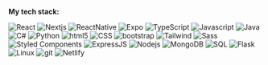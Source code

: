 **My tech stack:**
<p>
  <img alt="React" src="https://img.shields.io/badge/React-%2320232a.svg?logo=react&logoColor=%2361DAFB" />
  <img alt="Nextjs" src="https://img.shields.io/badge/Next.js-black?logo=next.js&logoColor=white" />
  <img alt="ReactNative" src="https://img.shields.io/badge/React_Native-%2320232a.svg?logo=react&logoColor=%2361DAFB" />
  <img alt="Expo" src="https://img.shields.io/badge/Expo-000020?logo=expo&logoColor=fff" />
  <img alt="TypeScript" src="https://img.shields.io/badge/-TypeScript-007ACC?style=flat-square&logo=typescript&logoColor=white" />
  <img alt="Javascript" src="https://img.shields.io/badge/JavaScript-F7DF1E?logo=javascript&logoColor=000" />
  <img alt="Java" src="https://img.shields.io/badge/Java-ED8B00?style=flat-square&logo=openjdk&logoColor=white"/>
  <img alt="C#" src="https://custom-icon-badges.demolab.com/badge/C%23-%23239120.svg?logo=cshrp&logoColor=white"/>
  <img alt="Python" src="https://img.shields.io/badge/Python-3776AB?style=flat-square&logo=python&logoColor=white"/>
  <img alt="html5" src="https://img.shields.io/badge/-HTML5-E34F26?style=flat-square&logo=html5&logoColor=white" />
  <img alt="CSS" src="https://img.shields.io/badge/CSS3-1572B6?style=flat-square&logo=css3&logoColor=white"/>
  <img alt="bootstrap" src="https://img.shields.io/badge/Bootstrap-563D7C?style=flat-square&logo=bootstrap&logoColor=white" />
  <img alt='Tailwind' src='https://img.shields.io/badge/Tailwind_CSS-38B2AC?style=flat-square&logo=tailwind-css&logoColor=white' />
  <img alt='Sass' src='https://img.shields.io/badge/Sass-CC6699?style=flat-square&logo=sass&logoColor=white' />
  <img alt="Styled Components" src="https://img.shields.io/badge/-Styled_Components-db7092?style=flat-square&logo=styled-components&logoColor=white" />
  <img alt="ExpressJS" src="https://img.shields.io/badge/Express.js-%23404d59.svg?logo=express&logoColor=%2361DAFB"/>
  <img alt="Nodejs" src="https://img.shields.io/badge/-Nodejs-43853d?style=flat-square&logo=Node.js&logoColor=white" />
  <img alt="MongoDB" src="https://img.shields.io/badge/-MongoDB-13aa52?style=flat-square&logo=mongodb&logoColor=white" />
  <img alt="SQL" src="https://img.shields.io/badge/MySQL-4479A1?logo=mysql&logoColor=fff" />
  <img alt='Flask' src='https://img.shields.io/badge/Flask-000000?style=flat-square&logo=flask&logoColor=white' />
  <img alt='Linux' src='https://img.shields.io/badge/Linux-FCC624?style=flat-square&logo=linux&logoColor=black' />
  <img alt="git" src="https://img.shields.io/badge/-Git-F05032?style=flat-square&logo=git&logoColor=white" />
  <img alt='Netlify' src='https://img.shields.io/badge/Netlify-00C7B7?style=flat-square&logo=netlify&logoColor=white' />
</p>
